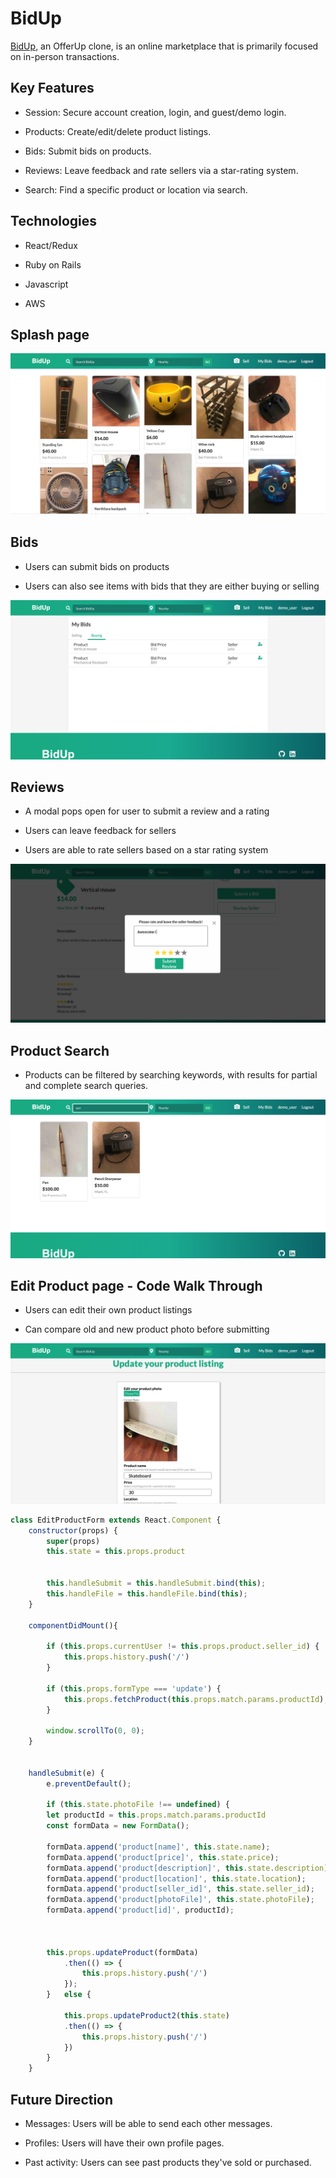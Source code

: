 # BidUp

[BidUp](https://bid-up.herokuapp.com/#/ "BidUp"), an OfferUp clone, is an online marketplace that is primarily focused on in-person transactions. 

## Key Features 

*  Session: Secure account creation, login, and guest/demo login.

*  Products: Create/edit/delete product listings.

*  Bids: Submit bids on products.

*  Reviews: Leave feedback and rate sellers via a star-rating system. 

*  Search: Find a specific product or location via search. 

## Technologies 

*  React/Redux

*  Ruby on Rails 

*  Javascript 

*  AWS 

## Splash page

![alt text](https://github.com/pmin825/BidUp/blob/master/app/assets/images/splash1.png "Splash page")

## Bids

*  Users can submit bids on products

*  Users can also see items with bids that they are either buying or selling

![alt text](https://github.com/pmin825/BidUp/blob/master/app/assets/images/bids.png "Bids page")

## Reviews 

*  A modal pops open for user to submit a review and a rating 

*  Users can leave feedback for sellers

*  Users are able to rate sellers based on a star rating system

![alt text](https://github.com/pmin825/BidUp/blob/master/app/assets/images/reviewmodal.png "Review modal")

## Product Search 

* Products can be filtered by searching keywords, with results for partial and complete search queries. 

![alt text](https://github.com/pmin825/BidUp/blob/master/app/assets/images/search.png "Show page")

## Edit Product page - Code Walk Through

*  Users can edit their own product listings

*  Can compare old and new product photo before submitting

![alt text](https://github.com/pmin825/BidUp/blob/master/app/assets/images/productupdate.png "Edit form")

```js
class EditProductForm extends React.Component {
    constructor(props) {
        super(props)
        this.state = this.props.product 
        

        this.handleSubmit = this.handleSubmit.bind(this);
        this.handleFile = this.handleFile.bind(this);
    }

    componentDidMount(){

        if (this.props.currentUser != this.props.product.seller_id) {
            this.props.history.push('/')
        }

        if (this.props.formType === 'update') {
            this.props.fetchProduct(this.props.match.params.productId);
        }

        window.scrollTo(0, 0);
    }


    handleSubmit(e) {
        e.preventDefault();
    
        if (this.state.photoFile !== undefined) {
        let productId = this.props.match.params.productId 
        const formData = new FormData();
        
        formData.append('product[name]', this.state.name);
        formData.append('product[price]', this.state.price);
        formData.append('product[description]', this.state.description);
        formData.append('product[location]', this.state.location);
        formData.append('product[seller_id]', this.state.seller_id);
        formData.append('product[photoFile]', this.state.photoFile);
        formData.append('product[id]', productId);
        

   
        this.props.updateProduct(formData)
            .then(() => {
                this.props.history.push('/')
            });
        }   else {
   
            this.props.updateProduct2(this.state)
            .then(() => {
                this.props.history.push('/')
            })
        }
    }
```

## Future Direction

*  Messages: Users will be able to send each other messages. 

*  Profiles: Users will have their own profile pages.

*  Past activity: Users can see past products they've sold or purchased. 
